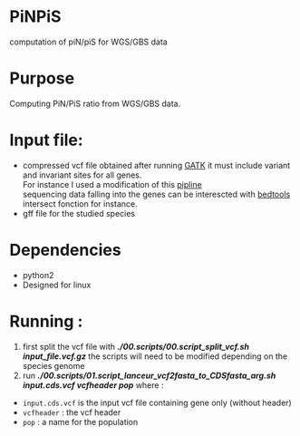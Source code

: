 # PiNPiS
computation of piN/piS for WGS/GBS data

# Purpose
Computing PiN/PiS ratio from WGS/GBS data.

# Input file: 
* compressed vcf file obtained after running [GATK](https://gatk.broadinstitute.org/hc/en-us) it must include variant and invariant sites for all genes.  
For instance I used a modification of this [pipline](https://github.com/QuentinRougemont/gatk_haplotype)  
sequencing data falling into the genes can be interescted with [bedtools](https://bedtools.readthedocs.io/en/latest/content/tools/intersect.html) intersect fonction for instance.
* gff file for the studied species

# Dependencies

* python2
* Designed for linux

# Running :

1. first split the vcf file with ***./00.scripts/00.script_split_vcf.sh input_file.vcf.gz*** 
the scripts will need to be modified depending on the species genome
2. run ***./00.scripts/01.script_lanceur_vcf2fasta_to_CDSfasta_arg.sh input.cds.vcf vcfheader pop***
where :
* `input.cds.vcf` is the input vcf file containing gene only (without header)
* `vcfheader` : the vcf header
* `pop` : a name for the population
